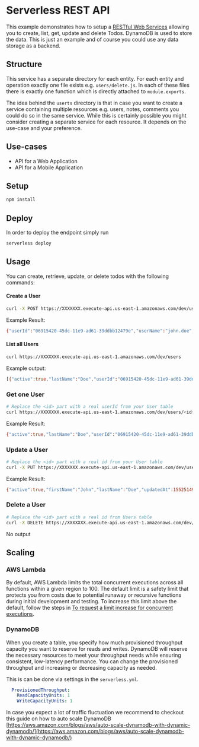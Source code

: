 <!--
title: 'AWS Serverless REST API example in NodeJS'
description: 'This example demonstrates how to setup a RESTful Web Service allowing you to create, list, get, update and delete Todos. DynamoDB is used to store the data.'
layout: Doc
framework: v1
platform: AWS
language: nodeJS
authorLink: 'https://github.com/ozbillwang'
authorName: 'Bill Wang'
authorAvatar: 'https://avatars3.githubusercontent.com/u/8954908?v=4&s=140'
-->
# Serverless REST API

This example demonstrates how to setup a [RESTful Web Services](https://en.wikipedia.org/wiki/Representational_state_transfer#Applied_to_web_services) allowing you to create, list, get, update and delete Todos. DynamoDB is used to store the data. This is just an example and of course you could use any data storage as a backend.

## Structure

This service has a separate directory for each entity. For each entity and operation exactly one file exists e.g. `users/delete.js`. In each of these files there is exactly one function which is directly attached to `module.exports`.

The idea behind the `userts` directory is that in case you want to create a service containing multiple resources e.g. users, notes, comments you could do so in the same service. While this is certainly possible you might consider creating a separate service for each resource. It depends on the use-case and your preference.

## Use-cases

- API for a Web Application
- API for a Mobile Application

## Setup

```bash
npm install
```

## Deploy

In order to deploy the endpoint simply run

```bash
serverless deploy
```

## Usage

You can create, retrieve, update, or delete todos with the following commands:

#### Create a User

```bash
curl -X POST https://XXXXXXX.execute-api.us-east-1.amazonaws.com/dev/users --data '{ "userName":"john.doe","firstName": "John","lastName":"Doe","active":true }'
```

Example Result:
```bash
{"userId":"06915420-45dc-11e9-ad61-39ddbb12479e","userName":"john.doe","firstName":"John","lastName":"Doe","active":true,"createdAt":1552514691681,"updatedAt":1552514691681}%
```

#### List all Users

```bash
curl https://XXXXXXX.execute-api.us-east-1.amazonaws.com/dev/users
```

Example output:
```bash
[{"active":true,"lastName":"Doe","userId":"06915420-45dc-11e9-ad61-39ddbb12479e","updatedAt":1552514691681,"userName":"john.doe","createdAt":1552514691681,"firstName":"John"}
```

### Get one User

```bash
# Replace the <id> part with a real userId from your User table
curl https://XXXXXXX.execute-api.us-east-1.amazonaws.com/dev/users/<id>
```

Example Result:
```bash
{"active":true,"lastName":"Doe","userId":"06915420-45dc-11e9-ad61-39ddbb12479e","updatedAt":1552514691681,"userName":"john.doe","createdAt":1552514691681,"firstName":"John"}
```

### Update a User

```bash
# Replace the <id> part with a real id from your User table
curl -X PUT https://XXXXXXX.execute-api.us-east-1.amazonaws.com/dev/users/<id> --data '{ "firstName": "John","lastName": "Doe", "active": true }'
```

Example Result:
```bash
{"active":true,"firstName":"John","lastName":"Doe","updatedAt":1552514983383,"userId":"06915420-45b12479e-ad61-39ddb"}
```

### Delete a User

```bash
# Replace the <id> part with a real id from Users table
curl -X DELETE https://XXXXXXX.execute-api.us-east-1.amazonaws.com/dev/users/<id>
```

No output

## Scaling

### AWS Lambda

By default, AWS Lambda limits the total concurrent executions across all functions within a given region to 100. The default limit is a safety limit that protects you from costs due to potential runaway or recursive functions during initial development and testing. To increase this limit above the default, follow the steps in [To request a limit increase for concurrent executions](http://docs.aws.amazon.com/lambda/latest/dg/concurrent-executions.html#increase-concurrent-executions-limit).

### DynamoDB

When you create a table, you specify how much provisioned throughput capacity you want to reserve for reads and writes. DynamoDB will reserve the necessary resources to meet your throughput needs while ensuring consistent, low-latency performance. You can change the provisioned throughput and increasing or decreasing capacity as needed.

This is can be done via settings in the `serverless.yml`.

```yaml
  ProvisionedThroughput:
    ReadCapacityUnits: 1
    WriteCapacityUnits: 1
```

In case you expect a lot of traffic fluctuation we recommend to checkout this guide on how to auto scale DynamoDB [https://aws.amazon.com/blogs/aws/auto-scale-dynamodb-with-dynamic-dynamodb/](https://aws.amazon.com/blogs/aws/auto-scale-dynamodb-with-dynamic-dynamodb/)
